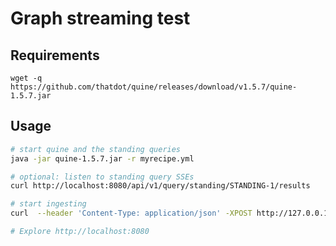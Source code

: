 # Graph streaming test

## Requirements
`wget -q https://github.com/thatdot/quine/releases/download/v1.5.7/quine-1.5.7.jar`

## Usage
```bash
# start quine and the standing queries
java -jar quine-1.5.7.jar -r myrecipe.yml

# optional: listen to standing query SSEs
curl http://localhost:8080/api/v1/query/standing/STANDING-1/results

# start ingesting
curl  --header 'Content-Type: application/json' -XPOST http://127.0.0.1:8080/api/v1/ingest/file -d @ingest.json

# Explore http://localhost:8080
```
